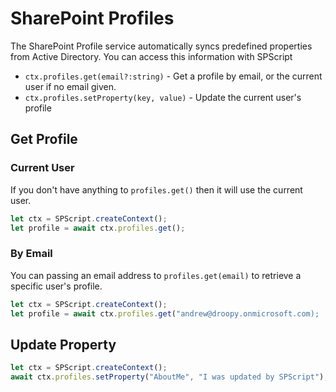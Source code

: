 # SharePoint Profiles

The SharePoint Profile service automatically syncs predefined properties from Active Directory. You can access this information with SPScript

- `ctx.profiles.get(email?:string)` - Get a profile by email, or the current user if no email given.
- `ctx.profiles.setProperty(key, value)` - Update the current user's profile

## Get Profile

### Current User

If you don't have anything to `profiles.get()` then it will use the current user.

```javascript
let ctx = SPScript.createContext();
let profile = await ctx.profiles.get();
```

### By Email

You can passing an email address to `profiles.get(email)` to retrieve a specific user's profile.

```javascript
let ctx = SPScript.createContext();
let profile = await ctx.profiles.get("andrew@droopy.onmicrosoft.com);
```

## Update Property

```javascript
let ctx = SPScript.createContext();
await ctx.profiles.setProperty("AboutMe", "I was updated by SPScript");
```
